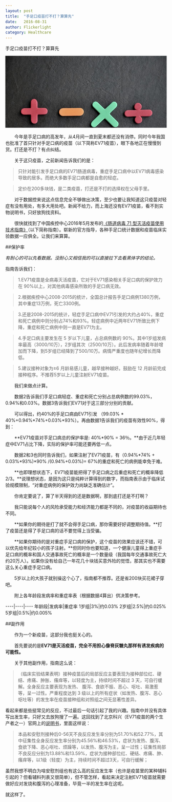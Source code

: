 ```yaml
---
layout: post
title:  "手足口疫苗打不打？算算先"
date:   2016-08-31
author: Flickerlight
category: Healthcare
---
```


手足口疫苗打不打？算算先
<p align="center"><img src="/images/2016-08-31/numbers_calculation.jpg"></p>

&emsp;&emsp;今年是手足口病的高发年，从4月间一直到夏末都还没有消停。同时今年我国也批准了首只针对手足口病的疫苗（以下简称EV71疫苗），眼下各地正在慢慢到货。打还是不打？有点纠结。

&emsp;&emsp;关于这只疫苗，之前新闻告诉我们的是：

>只针对能引发手足口病的EV71肠道病毒，重症手足口病中以EV71病毒感染导致的居多。而绝大多数手足口病都是自愈的轻症。

>定价在200多块钱，是二类疫苗，打还是不打的选择权在父母手里。

&emsp;&emsp;对于数据控来说这点信息完全不够做出决策，至少也要让我知道这只疫苗对轻症有没有用处，有多大用处吧。新闻不给力，而上海还没有EV71疫苗，看不到实物说明书，只好放狗找资料。

&emsp;&emsp;很快就找到了中国疾控中心2016年5月发布的[《肠道病毒 71 型灭活疫苗使用技术指南》](www.chinacdc.cn/zxdt/201606/W020160608725047001222.pdf)（以下简称指南）。崭新的官方指导，各种手足口统计数据和疫苗临床实验数据一应俱全。让我们来算算。

##保护率

*有耐心的可以先看数据。没耐心又相信我的可以直接拉下去看黑体字的结论。*

指南告诉我们：

>1.EV71疫苗是全病毒灭活疫苗，它对于EV71感染相关手足口病的保护效力在 90%以上，对其他病毒感染所致的手足口病无效。

>2.根据疾控中心2008-2015的统计，全国总计报告手足口病例1380万例，其中重症13万例，死亡3300例。

>3.还是2008-2015的统计，轻症手足口病中EV71引发的大约占40%，重症和死亡病例中则分别占74%和93%。轻症病例中近两年EV71所致比例下降，重症和死亡病例中则一直是EV71为主。

>4.手足口病主要发生在 5 岁以下儿童，占总病例数的 90%。其中1岁组发病率最高（3000/10万），2岁组其次（2500/10万）。此后发病率随着年龄增加而下降，到5岁组已经降到了500/10万。病情严重度也随年纪增长而降低。

>5.建议接种对象为≥6 月龄易感儿童，越早接种越好。鼓励在 12 月龄前完成接种程序。不推荐5岁以上儿童注射EV71疫苗。

&emsp;&emsp;我们来做点计算。

&emsp;&emsp;数据2告诉我们手足口病轻症、重症和死亡分别占总病例数的99.03%，0.94%和0.03%。数据3告诉我们EV71对于这三部分分别的贡献。

&emsp;&emsp;可以得出，约40%的手足口病由EV71引发 （99.03% * 40%+0.94%*74%+0.03%*93%）。再由数据1告诉我们的疫苗有效性90%，得到：

&emsp;&emsp;**EV71疫苗对手足口病总的保护率是: 40%*90% = 36％。**由于近几年轻症中EV71占比下降，实际的保护率可能还要再低一点。

&emsp;&emsp;数据2和3也同时告诉我们，如果注射了EV71疫苗，有（0.94%*74% + 0.03%*93%)*90% /(0.94%+0.03%)= 67%的重症和死亡的病例能幸免于难。

&emsp;&emsp;**也即理想状态下，EV71疫苗能把得了手足口病之后重症和死亡的概率降低2/3。**说理想状态，是因为这只是纯粹计算得到的数字，而指南表示由于临床试验规模限制，“对重症病例的保护效力尚缺乏准确估计”。

&emsp;&emsp;你肯定要说了，算了半天得到的还是数据啊，那到底打还是不打啊？

&emsp;&emsp;我只能说每个人的风险承受能力和经济能力都是不同的，对疫苗的收益期待也不同。

&emsp;&emsp;**如果你的期待是打了就不会得手足口病，那你需要好好调整期待值。**打了疫苗还是得了手足口病的话不要觉得上当受骗。

&emsp;&emsp;**如果你期待的是对重症手足口病的保护，这个疫苗的效果应该还不错，可以优先给年纪较小的孩子注射。**但同时你也要知道，一个健康儿童得上重症手足口病的概率和国人交通事故死亡的概率是一个数量级（我国每年交通事故死亡大约20万人）。如果你没有给自己一年花几十块钱买意外险的觉悟，那其实也不需要这么关心重症手足口病。

&emsp;&emsp;5岁以上的大孩子就别操这个心了，指南都不推荐。还是省200块买花裙子穿吧。

&emsp;&emsp;附上各年龄段发病率和重症率表（根据数据4算出）供决策参考。

----|----|----
年龄段|发病率|重症率
1岁组|3%|约0.03%
2岁组|2.5%|约0.025%
5岁组|0.5%|约0.005%


##副作用

&emsp;&emsp;作为一个新疫苗，这部分我也挺关心的。

&emsp;&emsp;首先要说的是**EV71是灭活疫苗，完全不用担心像脊灰糖丸那样有诱发疾病的可能性。**

&emsp;&emsp;关于其他副作用，指南这么说：

>（临床实验结果表明）接种疫苗后的局部反应主要表现为接种部位红、硬结、疼痛、肿胀、瘙痒等，以轻度为主，持续时间不超过 3 天，可自行缓解。全身反应主要表现为发热、 腹泻、食欲不振、恶心、呕吐、易激惹等，呈一过性。严重程度达到 3 级以上的所有症状（如发热、腹泻、恶心呕吐等）的发生率在疫苗接种组和对照组之间无显著性差异。

看起来都是些挺常见的反应，不过最后一句话引起了我的兴趣。指南中并没有具体写出发生率，只好又去放狗搜了一遍。这回找到了北京科兴（EV71疫苗的两个生产者之一）官网上的[说明书](http://www.sinovac.com.cn/?optionid=904)，里面这样说：

>本品和安慰剂接种后0-56天不良反应发生率分别为51.70%和52.77%，其中征集性全身反应发生率分别为45.56%和46.53%，症状为发热、腹泻、食欲下降、恶心呕吐、烦躁等，以发热、腹泻为主，呈一过性；征集性局部不良反应分别为13.88%和13.59%，症状为接种部位红、硬结、疼痛、肿、瘙痒等，以1级（轻度）为主，持续时间不超过3天，可自行缓解；

虽然我想不明白为啥安慰剂组也有这么高的反应发生率（也许是疫苗里的某种辅料引起的？但看辅料列表又很简单），但不管怎样，看起来决定注射EV71疫苗就需要做好应对发烧和腹泻的心理准备，毕竟一半的发生率在这呢。

就这样了。
